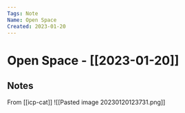 ```yaml
---
Tags: Note
Name: Open Space
Created: 2023-01-20
---
```

# Open Space - [[2023-01-20]]
## Notes
From [[icp-cat]]
![[Pasted image 20230120123731.png]]

